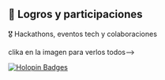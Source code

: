 

## 🌟 Logros y participaciones

🎖️ Hackathons, eventos tech y colaboraciones

clika en la imagen para verlos todos-->

[![Holopin Badges](https://holopin.me/caarlacruzz/badges.svg)](https://holopin.io/@caarlacruzz)
